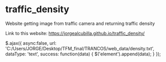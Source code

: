 # traffic_density
Website getting image from traffic camera and returning traffic density

Link to this website: https://jorgealcubilla.github.io/traffic_density/

$.ajax({
        async:false,
        url: 'C:/Users/JORGE/Desktop/TFM_final/TRANCOS/web_data/density.txt',
        dataType: 'text',
        success: function(data) 
        {
        $('element').append(data);
            }
        });
